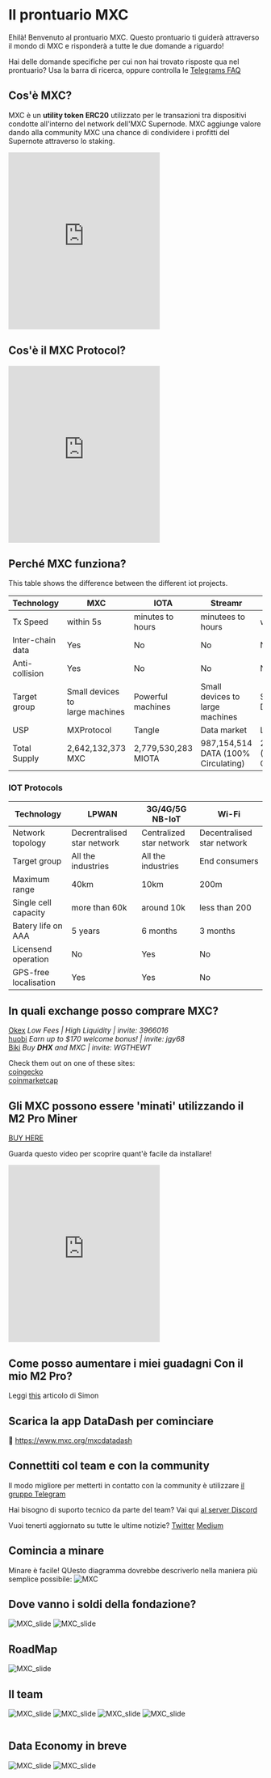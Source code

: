 # Il prontuario MXC

Ehilà! Benvenuto al prontuario MXC.
Questo prontuario ti guiderà attraverso il mondo di MXC e risponderà a tutte le due domande a riguardo!

Hai delle domande specifiche per cui non hai trovato risposte qua nel prontuario? Usa la barra di ricerca, oppure controlla le [Telegrams FAQ](it-it/MDFiles/Handbook/M2_FAQ.md)

## Cos'è MXC?
MXC è un **utility token ERC20** utilizzato per le transazioni tra dispositivi condotte all'interno del network dell'MXC Supernode. MXC aggiunge valore dando alla community MXC una chance di condividere i profitti del Supernote attraverso lo staking.

<iframe height="350" src="https://www.youtube.com/embed/7TYA6awG0j4" title="MXC coin explained" frameborder="0" allow="accelerometer; autoplay; clipboard-write; encrypted-media; gyroscope; picture-in-picture" allowfullscreen></iframe>

## Cos'è il MXC Protocol?
<iframe height="350" src="https://www.youtube.com/embed/26mYsNw32YM" title="MXC Protocol Explained" frameborder="0" allow="accelerometer; autoplay; clipboard-write; encrypted-media; gyroscope; picture-in-picture" allowfullscreen></iframe>

## Perché MXC funziona?
This table shows the difference between the different iot projects.

| Technology | MXC | IOTA | Streamr | Helium
| - | - | - | - | - |
| Tx Speed | within 5s | minutes to hours | minutees to hours | within 5s |
| Inter-chain data | Yes | No | No | No |
| Anti-collision | Yes | No | No | No |
| Target group | Small devices to <br> large machines | Powerful machines | Small devices to <br> large machines | Small Devices|
| USP | MXProtocol | Tangle | Data market | LongFi |
| Total Supply | 2,642,132,373 MXC | 2,779,530,283 MIOTA | 987,154,514 DATA (100% Circulating) | 223,000,000 (34% Circulating) |

### IOT Protocols
| Technology | LPWAN | 3G/4G/5G NB-IoT | Wi-Fi |
| - | - | - | - |
| Network topology | Decrentralised star network | Centralized star network | Decentralised star network |
| Target group | All the industries | All the industries | End consumers |
| Maximum range | 40km | 10km | 200m |
| Single cell capacity | more than 60k | around 10k | less than 200 |
| Batery life on AAA | 5 years | 6 months | 3 months |
| Licensend operation | No | Yes | No |
| GPS-free localisation | Yes | Yes | No |

## In quali exchange posso comprare MXC?

[Okex](https://www.okex.com/join/3966016) *Low Fees | High Liquidity | invite: 3966016*
<br>[huobi](https://www.huobi.com/en-us/topic/welcome-bonus/?invite_code=jgy68) *Earn up to $170 welcome bonus! | invite: jgy68*
<br>[Biki](https://www.biki.cc/en_US/register?inviteCode=WGTHEWT) *Buy **DHX** and MXC | invite: WGTHEWT*

Check them out on one of these sites:
<br>[coingecko](https://www.coingecko.com/en/coins/mxc#markets)
<br>[coinmarketcap](https://coinmarketcap.com/currencies/mxc/markets/)


## Gli MXC possono essere 'minati' utilizzando il M2 Pro Miner
[BUY HERE](/MDFiles/Handbook/promocodes)

Guarda questo video per scoprire quant'è facile da installare!
<iframe height="350" src="https://www.youtube.com/embed/2nOUdLNJVtU" title="How to install the M2 Pro in 4 minutes by Matchx" frameborder="0" allow="acceler ometer; autoplay; clipboard-write; encrypted-media; gyroscope; picture-in-picture" allowfullscreen></iframe>

## Come posso aumentare i miei guadagni Con il mio M2 Pro?
Leggi [this](https://medium.com/mxc/insider-report-how-to-improve-your-m2-pro-mining-earnings-whats-next-4569fc931ac4) articolo di Simon

## Scarica la app DataDash per cominciare
📱 https://www.mxc.org/mxcdatadash


## Connettiti col team e con la community

Il modo migliore per metterti in contatto con la community è utilizzare <a href="https://t.me/mxcfoundation">il gruppo Telegram</a>

Hai bisogno di suporto tecnico da parte del team? Vai qui <a href="https://discord.com/invite/4vrJyhXs">al server Discord</a>

Vuoi tenerti aggiornato su tutte le ultime notizie? 
[Twitter](https://twitter.com/MXCfoundation)
[Medium](https://medium.com/mxc)

## Comincia a minare
Minare è facile! QUesto diagramma dovrebbe descriverlo nella maniera più semplice possibile:
![MXC](../../../Assets/Made/MXC_earningv2.png)

## Dove vanno i soldi della fondazione?
![MXC_slide](../../../Assets/Whitepaper-E-2021-min\Whitepaper-E-2021-min-07.jpg)
![MXC_slide](../../../Assets/Whitepaper-E-2021-min\Whitepaper-E-2021-min-08.jpg)

## RoadMap
![MXC_slide](../../../Assets/Whitepaper-E-2021-min\Whitepaper-E-2021-min-09.jpg)

## Il team
![MXC_slide](../../../Assets/team/team1.jpg)
![MXC_slide](../../../Assets/team/team2.jpg)
![MXC_slide](../../../Assets/team/team3.jpg)
![MXC_slide](../../../Assets/team/team4.jpg)

<img src="https://d33wubrfki0l68.cloudfront.net/b91e4b393802bf8bb9a5a03a489badc8a26df04e/0194e/images/180706_factoryiot_fb-41-min.jpg" sizes="(max-width: 767px) 96vw, (max-width: 991px) 91vw, (max-width: 1919px) 900.0000610351562px, 1100px" srcset="https://d33wubrfki0l68.cloudfront.net/3ce1dd6ef7162e169725813fcd37031c62223997/faf5d/images/180706_factoryiot_fb-41-min-p-1080.jpeg 1080w, https://d33wubrfki0l68.cloudfront.net/685e5f4ce144d73c0ed380293ac0353a0314cce2/907db/images/180706_factoryiot_fb-41-min-p-1600.jpeg 1600w, https://d33wubrfki0l68.cloudfront.net/8e820fbb1a3c3c722fd854fd819a2ed93827b71d/e3d71/images/180706_factoryiot_fb-41-min-p-2000.jpeg 2000w, https://d33wubrfki0l68.cloudfront.net/b91e4b393802bf8bb9a5a03a489badc8a26df04e/0194e/images/180706_factoryiot_fb-41-min.jpg 2048w" alt="" class="image-42" aria-hidden="true">

## Data Economy in breve

![MXC_slide](../../../Assets/Whitepaper-E-2021-min\Whitepaper-E-2021-min-02.jpg)
![MXC_slide](../../../Assets/Whitepaper-E-2021-min\Whitepaper-E-2021-min-03.jpg)



